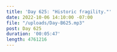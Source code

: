 ```yaml
---
title: 'Day 625: "Historic fragility."'
date: 2022-10-06 14:10:00 -07:00
file: "/uploads/Day-B625.mp3"
post: Day 625
duration: '00:05:47'
length: 4761216
---
```



